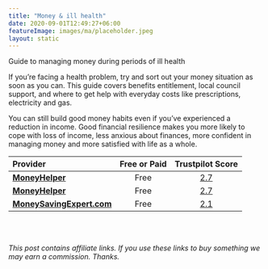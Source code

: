 ```yaml
---
title: "Money & ill health"
date: 2020-09-01T12:49:27+06:00
featureImage: images/ma/placeholder.jpeg
layout: static
---
```


Guide to managing money during periods of ill health

If you’re facing a health problem, try and sort out your money situation as soon as you can. This guide covers benefits entitlement, local council support, and where to get help with everyday costs like prescriptions, electricity and gas.

You can still build good money habits even if you’ve experienced a reduction in income. Good financial resilience makes you more likely to cope with loss of income, less anxious about finances, more confident in managing money and more satisfied with life as a whole.

| Provider      | Free or Paid  |  Trustpilot Score  |
| :-----------          | :--------------:      |  :--------------:         |
| [**MoneyHelper**](https://www.moneyhelper.org.uk/en/family-and-care/illness-and-disability/how-to-sort-out-your-money-if-you-become-ill-or-disabled) | Free | [2.7](https://www.trustpilot.com/review/www.moneyhelper.org.uk) | 
| [**MoneyHelper**](https://www.moneyhelper.org.uk/en/money-troubles/coronavirus/use-our-money-navigator-tool) | Free | [2.7](https://www.trustpilot.com/review/www.moneyhelper.org.uk) | 
| [**MoneySavingExpert.com**](https://www.moneysavingexpert.com/family/money-help/) | Free | [2.1](https://www.trustpilot.com/review/www.moneysavingexpert.com) | 
  

<br/><br/>

*This post contains affiliate links. If you use these links to buy something we may
earn a commission. Thanks.*






